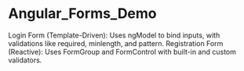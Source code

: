 # Angular_Forms_Demo
Login Form (Template-Driven): Uses ngModel to bind inputs, with validations like required, minlength, and pattern.  Registration Form (Reactive): Uses FormGroup and FormControl with built-in and custom validators.

